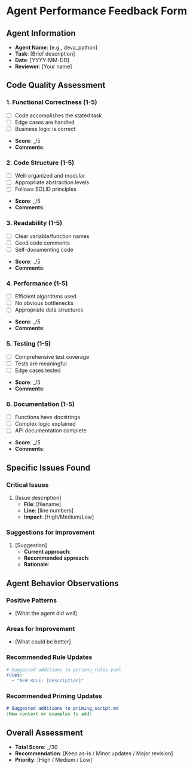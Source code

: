 # Agent Performance Feedback Form

## Agent Information
- **Agent Name**: [e.g., deva_python]
- **Task**: [Brief description]
- **Date**: [YYYY-MM-DD]
- **Reviewer**: [Your name]

## Code Quality Assessment

### 1. Functional Correctness (1-5)
- [ ] Code accomplishes the stated task
- [ ] Edge cases are handled
- [ ] Business logic is correct
- **Score**: _/5
- **Comments**: 

### 2. Code Structure (1-5)
- [ ] Well-organized and modular
- [ ] Appropriate abstraction levels
- [ ] Follows SOLID principles
- **Score**: _/5
- **Comments**: 

### 3. Readability (1-5)
- [ ] Clear variable/function names
- [ ] Good code comments
- [ ] Self-documenting code
- **Score**: _/5
- **Comments**: 

### 4. Performance (1-5)
- [ ] Efficient algorithms used
- [ ] No obvious bottlenecks
- [ ] Appropriate data structures
- **Score**: _/5
- **Comments**: 

### 5. Testing (1-5)
- [ ] Comprehensive test coverage
- [ ] Tests are meaningful
- [ ] Edge cases tested
- **Score**: _/5
- **Comments**: 

### 6. Documentation (1-5)
- [ ] Functions have docstrings
- [ ] Complex logic explained
- [ ] API documentation complete
- **Score**: _/5
- **Comments**: 

## Specific Issues Found

### Critical Issues
1. [Issue description]
   - **File**: [filename]
   - **Line**: [line numbers]
   - **Impact**: [High/Medium/Low]

### Suggestions for Improvement
1. [Suggestion]
   - **Current approach**: 
   - **Recommended approach**: 
   - **Rationale**: 

## Agent Behavior Observations

### Positive Patterns
- [What the agent did well]

### Areas for Improvement
- [What could be better]

### Recommended Rule Updates
```yaml
# Suggested additions to persona_rules.yaml
rules:
  - "NEW RULE: [Description]"
```

### Recommended Priming Updates
```markdown
# Suggested additions to priming_script.md
[New context or examples to add]
```

## Overall Assessment
- **Total Score**: _/30
- **Recommendation**: [Keep as-is / Minor updates / Major revision]
- **Priority**: [High / Medium / Low]